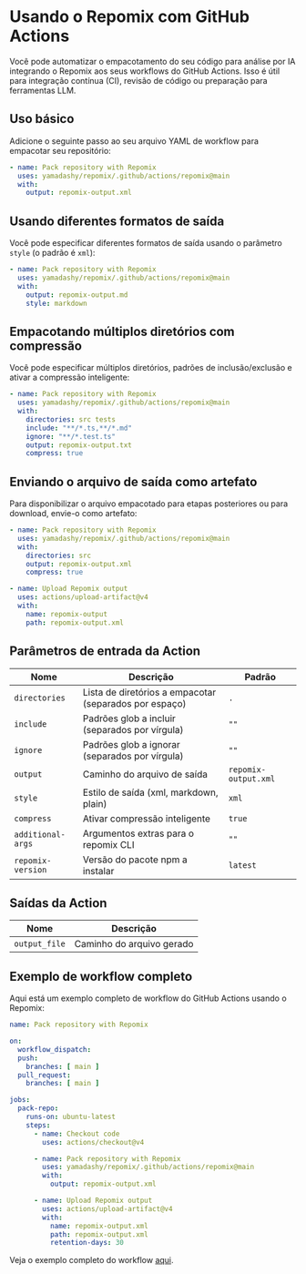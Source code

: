 # Usando o Repomix com GitHub Actions

Você pode automatizar o empacotamento do seu código para análise por IA integrando o Repomix aos seus workflows do GitHub Actions. Isso é útil para integração contínua (CI), revisão de código ou preparação para ferramentas LLM.

## Uso básico

Adicione o seguinte passo ao seu arquivo YAML de workflow para empacotar seu repositório:

```yaml
- name: Pack repository with Repomix
  uses: yamadashy/repomix/.github/actions/repomix@main
  with:
    output: repomix-output.xml
```

## Usando diferentes formatos de saída

Você pode especificar diferentes formatos de saída usando o parâmetro `style` (o padrão é `xml`):

```yaml
- name: Pack repository with Repomix
  uses: yamadashy/repomix/.github/actions/repomix@main
  with:
    output: repomix-output.md
    style: markdown
```

## Empacotando múltiplos diretórios com compressão

Você pode especificar múltiplos diretórios, padrões de inclusão/exclusão e ativar a compressão inteligente:

```yaml
- name: Pack repository with Repomix
  uses: yamadashy/repomix/.github/actions/repomix@main
  with:
    directories: src tests
    include: "**/*.ts,**/*.md"
    ignore: "**/*.test.ts"
    output: repomix-output.txt
    compress: true
```

## Enviando o arquivo de saída como artefato

Para disponibilizar o arquivo empacotado para etapas posteriores ou para download, envie-o como artefato:

```yaml
- name: Pack repository with Repomix
  uses: yamadashy/repomix/.github/actions/repomix@main
  with:
    directories: src
    output: repomix-output.xml
    compress: true

- name: Upload Repomix output
  uses: actions/upload-artifact@v4
  with:
    name: repomix-output
    path: repomix-output.xml
```

## Parâmetros de entrada da Action

| Nome               | Descrição                                   | Padrão            |
|--------------------|---------------------------------------------|-------------------|
| `directories`      | Lista de diretórios a empacotar (separados por espaço) | `.`         |
| `include`          | Padrões glob a incluir (separados por vírgula) | `""`         |
| `ignore`           | Padrões glob a ignorar (separados por vírgula) | `""`         |
| `output`           | Caminho do arquivo de saída                  | `repomix-output.xml`     |
| `style`            | Estilo de saída (xml, markdown, plain)       | `xml`             |
| `compress`         | Ativar compressão inteligente                | `true`            |
| `additional-args`  | Argumentos extras para o repomix CLI         | `""`         |
| `repomix-version`  | Versão do pacote npm a instalar              | `latest`          |

## Saídas da Action

| Nome          | Descrição                        |
|---------------|----------------------------------|
| `output_file` | Caminho do arquivo gerado         |

## Exemplo de workflow completo

Aqui está um exemplo completo de workflow do GitHub Actions usando o Repomix:

```yaml
name: Pack repository with Repomix

on:
  workflow_dispatch:
  push:
    branches: [ main ]
  pull_request:
    branches: [ main ]

jobs:
  pack-repo:
    runs-on: ubuntu-latest
    steps:
      - name: Checkout code
        uses: actions/checkout@v4

      - name: Pack repository with Repomix
        uses: yamadashy/repomix/.github/actions/repomix@main
        with:
          output: repomix-output.xml

      - name: Upload Repomix output
        uses: actions/upload-artifact@v4
        with:
          name: repomix-output.xml
          path: repomix-output.xml
          retention-days: 30
```

Veja o exemplo completo do workflow [aqui](https://github.com/yamadashy/repomix/blob/main/.github/workflows/pack-repository.yml).
``` 
